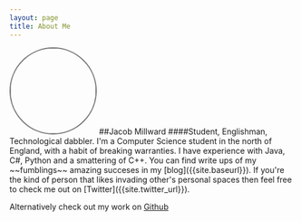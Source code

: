 ```yaml
---
layout: page
title: About Me
---
```

<img src="{{site.baseurl}}img/Bear_Headshot_Avatar.png" id="avatar" style="overflow: hidden;width: 150px;height: 150px;border: 2px solid #777;border-radius: 60%;" />
##Jacob Millward
####Student, Englishman, Technological dabbler.
I'm a Computer Science student in the north of England, with a habit of breaking warranties. I have experience with Java, C#, Python and a smattering of C++.
You can find write ups of my ~~fumblings~~ amazing succeses in my [blog]({{site.baseurl}}). If you're the kind of person that likes invading other's personal spaces then feel free to check me out on [Twitter]({{site.twitter_url}}).

Alternatively check out my work on [Github]({{site.github_url}})